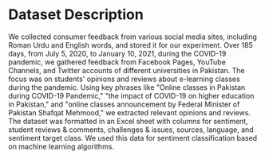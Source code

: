 # Dataset Description
We collected consumer feedback from various social media sites, including Roman Urdu and English words, and stored it for our experiment. Over 185 days, from July 5, 2020, to January 10, 2021, during the COVID-19 pandemic, we gathered feedback from Facebook Pages, YouTube Channels, and Twitter accounts of different universities in Pakistan. The focus was on students' opinions and reviews about e-learning classes during the pandemic. Using key phrases like "Online classes in Pakistan during COVID-19 Pandemic," "the impact of COVID-19 on higher education in Pakistan," and "online classes announcement by Federal Minister of Pakistan Shafqat Mehmood," we extracted relevant opinions and reviews. The dataset was formatted in an Excel sheet with columns for sentiment, student reviews & comments, challenges & issues, sources, language, and sentiment target class. We used this data for sentiment classification based on machine learning algorithms.
